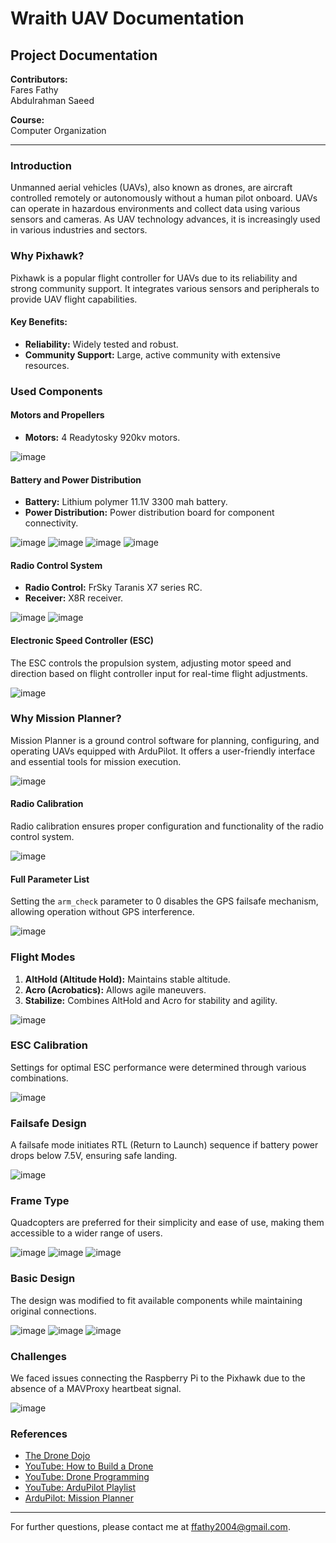 # Wraith UAV Documentation

## Project Documentation

**Contributors:**  
Fares Fathy  
Abdulrahman Saeed

**Course:**  
Computer Organization

---

### Introduction
Unmanned aerial vehicles (UAVs), also known as drones, are aircraft controlled remotely or autonomously without a human pilot onboard. UAVs can operate in hazardous environments and collect data using various sensors and cameras. As UAV technology advances, it is increasingly used in various industries and sectors.

### Why Pixhawk?
Pixhawk is a popular flight controller for UAVs due to its reliability and strong community support. It integrates various sensors and peripherals to provide UAV flight capabilities.

#### Key Benefits:
- **Reliability:** Widely tested and robust.
- **Community Support:** Large, active community with extensive resources.

### Used Components

#### Motors and Propellers
- **Motors:** 4 Readytosky 920kv motors.
  
![image](https://github.com/user-attachments/assets/d9d2960e-f5b9-456d-bab1-3d8ecbd03d52)


#### Battery and Power Distribution
- **Battery:** Lithium polymer 11.1V 3300 mah battery.
- **Power Distribution:** Power distribution board for component connectivity.
  
![image](https://github.com/user-attachments/assets/4c8b1077-9820-40cf-96db-5330e5720c62)
![image](https://github.com/user-attachments/assets/83457566-232c-49bb-a743-4ba1c7f8745d)
![image](https://github.com/user-attachments/assets/b9bc0ca1-f359-468c-9faf-41ee410dfc1f)
![image](https://github.com/user-attachments/assets/d1e6c723-c920-4700-868c-d5370812d508)


#### Radio Control System
- **Radio Control:** FrSky Taranis X7 series RC.
- **Receiver:** X8R receiver.
  
![image](https://github.com/user-attachments/assets/429f47d9-25bb-4cad-9315-c5a62d6f2a26)
![image](https://github.com/user-attachments/assets/d32f48ca-f040-4064-af92-8e644abba326)


#### Electronic Speed Controller (ESC)
The ESC controls the propulsion system, adjusting motor speed and direction based on flight controller input for real-time flight adjustments.

![image](https://github.com/user-attachments/assets/0c912ff8-ccd8-4e6d-b7c0-2f1bdae09a56)


### Why Mission Planner?
Mission Planner is a ground control software for planning, configuring, and operating UAVs equipped with ArduPilot. It offers a user-friendly interface and essential tools for mission execution.

![image](https://github.com/user-attachments/assets/be004748-31a8-4bd9-abb5-3b4604c9bd64)


#### Radio Calibration
Radio calibration ensures proper configuration and functionality of the radio control system.

![image](https://github.com/user-attachments/assets/4dcd8995-4191-4608-9d49-da0086d4d4b4)


#### Full Parameter List
Setting the `arm_check` parameter to 0 disables the GPS failsafe mechanism, allowing operation without GPS interference.

![image](https://github.com/user-attachments/assets/4aebf39c-55d1-4948-8649-8cbc7e2cdb12)


### Flight Modes
1. **AltHold (Altitude Hold):** Maintains stable altitude.
2. **Acro (Acrobatics):** Allows agile maneuvers.
3. **Stabilize:** Combines AltHold and Acro for stability and agility.

![image](https://github.com/user-attachments/assets/9d46663e-dda6-4b27-837f-e8a01496539e)


### ESC Calibration
Settings for optimal ESC performance were determined through various combinations.

![image](https://github.com/user-attachments/assets/0902accb-438c-44a4-bffc-cd2f9fa84c7b)


### Failsafe Design
A failsafe mode initiates RTL (Return to Launch) sequence if battery power drops below 7.5V, ensuring safe landing.

![image](https://github.com/user-attachments/assets/8cc1a4e1-ef8f-4533-88fc-cddc5ff25ae9)


### Frame Type
Quadcopters are preferred for their simplicity and ease of use, making them accessible to a wider range of users.

![image](https://github.com/user-attachments/assets/cd5827e5-3315-4a3a-8885-62cb7df1cef8)
![image](https://github.com/user-attachments/assets/18d29490-f75e-4fe7-87f1-593857001c55)
![image](https://github.com/user-attachments/assets/34423f4c-f4fd-4fa8-a615-f66b252e0d0d)


### Basic Design
The design was modified to fit available components while maintaining original connections.

![image](https://github.com/user-attachments/assets/65ce3c0c-0184-458a-b3f5-0c202d9b256f)
![image](https://github.com/user-attachments/assets/c4c468af-8cf2-4cff-b258-ad598bec7906)
![image](https://github.com/user-attachments/assets/b1959fcc-9595-4937-a80d-ed41c147d10e)


### Challenges
We faced issues connecting the Raspberry Pi to the Pixhawk due to the absence of a MAVProxy heartbeat signal.

![image](https://github.com/user-attachments/assets/42fc3703-090c-4e94-ba49-43f37e53f36a)


### References
- [The Drone Dojo](https://www.youtube.com/@thedronedojo3624)
- [YouTube: How to Build a Drone](https://www.youtube.com/watch?v=qmxEx28N56s)
- [YouTube: Drone Programming](https://www.youtube.com/watch?v=2Rikb6hRl5g)
- [YouTube: ArduPilot Playlist](https://www.youtube.com/playlist?list=PLk5osPy4f_U8Muv7KwCvg5C5wtEcCIjjf)
- [ArduPilot: Mission Planner](https://ardupilot.org/planner/docs/common-connect-mission-planner-autopilot.html)

---

For further questions, please contact me at [ffathy2004@gmail.com](mailto:ffathy2004@gmail.com).
